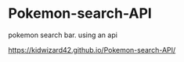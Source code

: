 # Pokemon-search-API
pokemon search bar. using an api

https://kidwizard42.github.io/Pokemon-search-API/

